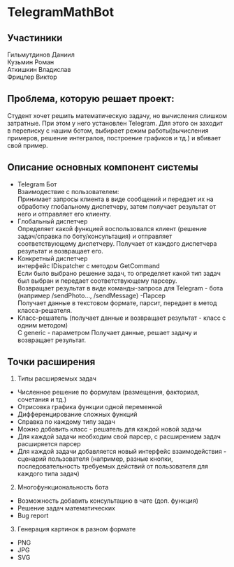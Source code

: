 # TelegramMathBot 


## Участиники
Гильмутдинов Даниил  
Кузьмин Роман  
Аткишкин Владислав  
Фрицлер Виктор  

## Проблема, которую решает проект: 
Студент хочет решить математическую задачу, но вычисления слишком затратные. При этом у него установлен Telegram. Для этого он заходит в переписку с нашим ботом, выбирает режим работы(вычисления примеров, решение интегралов, построение графиков и тд.) и вбивает свой пример.

## Описание основных компонент системы
- Telegram Бот  
Взаимодествие с пользователем:  
Принимает запросы клиента в виде сообщений и передает их на обработку глобальному диспетчеру, затем получает результат от него и отправляет его клиенту.
- Глобальный диспетчер  
Определяет какой функцией воспользовался клиент (решение задач/справка по боту/консультация) и отправляет соответствующему диспетчеру. Получает от каждого диспетчера результат и возвращает его.
- Конкретный диспетчер  
интерфейс IDispatcher<T> с методом GetCommand<T>  
Если было выбрано решение задач, то определяет какой тип задач был выбран и передает соответствующему парсеру.  
Возвращает результат в виде команды-запроса для Telegram - бота (например /sendPhoto..., /sendMessage)
-Парсер  
Получает данные в текстовом формате, парсит, передает в метод класса-решателя.
- Класс-решатель (получает данные и возвращает результат - класс с одним методом)  
С generic - параметром
Получает данные, решает задачу и возвращает результат.

## Точки расширения
1) Типы расширяемых задач
- Численное решение по формулам (размещения, факториал, сочетания и тд.)
- Отрисовка графика функции одной переменной
- Дифференцирование сложных функций
- Справка по каждому типу задач
- Можно добавить класс - решатель для каждой новой задачи
- Для каждой задачи необходим свой парсер, с расширением задач расширяется парсер
- Для каждой задачи добавляется новый интерфейс взаимодействия - сценарий пользователя (например, разные кнопки, последовательность требуемых действий от пользователя для каждого типа задач)

2) Многофункциональность бота
- Возможность добавить консультацию в чате (доп. функция)
- Решение задач математических
- Bug report

3) Генерация картинок в разном формате
- PNG
- JPG
- SVG
